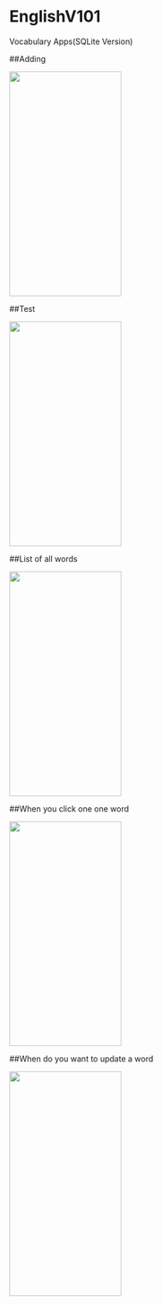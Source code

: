 # EnglishV101
Vocabulary Apps(SQLite Version)

##Adding

<img src="https://user-images.githubusercontent.com/31896026/52930066-47189a00-3347-11e9-9deb-47491c6aeeb2.jpg" width="200" height="400" />

##Test

<img src="https://user-images.githubusercontent.com/31896026/52930067-47189a00-3347-11e9-9183-0d4e5fbba14a.jpg" width="200" height="400" />


##List of all words

<img src="https://user-images.githubusercontent.com/31896026/52930068-47189a00-3347-11e9-88a4-26e3c35d2ae6.jpg" width="200" height="400" />

##When you click one one word


<img src="https://user-images.githubusercontent.com/31896026/52930069-47b13080-3347-11e9-83f3-07c8b7629db8.jpg" width="200" height="400" />


##When do you want to update a word

<img src="https://user-images.githubusercontent.com/31896026/52930070-47b13080-3347-11e9-9d12-0110679e1d39.jpg" width="200" height="400" />


